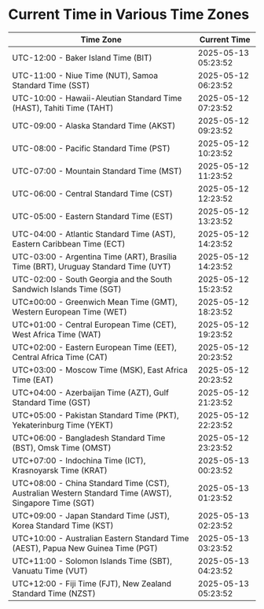 # Current Time in Various Time Zones

| Time Zone | Current Time |
|-----------|--------------|
| UTC-12:00 - Baker Island Time (BIT) | 2025-05-13 05:23:52 |
| UTC-11:00 - Niue Time (NUT), Samoa Standard Time (SST) | 2025-05-12 06:23:52 |
| UTC-10:00 - Hawaii-Aleutian Standard Time (HAST), Tahiti Time (TAHT) | 2025-05-12 07:23:52 |
| UTC-09:00 - Alaska Standard Time (AKST) | 2025-05-12 09:23:52 |
| UTC-08:00 - Pacific Standard Time (PST) | 2025-05-12 10:23:52 |
| UTC-07:00 - Mountain Standard Time (MST) | 2025-05-12 11:23:52 |
| UTC-06:00 - Central Standard Time (CST) | 2025-05-12 12:23:52 |
| UTC-05:00 - Eastern Standard Time (EST) | 2025-05-12 13:23:52 |
| UTC-04:00 - Atlantic Standard Time (AST), Eastern Caribbean Time (ECT) | 2025-05-12 14:23:52 |
| UTC-03:00 - Argentina Time (ART), Brasília Time (BRT), Uruguay Standard Time (UYT) | 2025-05-12 14:23:52 |
| UTC-02:00 - South Georgia and the South Sandwich Islands Time (SGT) | 2025-05-12 15:23:52 |
| UTC±00:00 - Greenwich Mean Time (GMT), Western European Time (WET) | 2025-05-12 18:23:52 |
| UTC+01:00 - Central European Time (CET), West Africa Time (WAT) | 2025-05-12 19:23:52 |
| UTC+02:00 - Eastern European Time (EET), Central Africa Time (CAT) | 2025-05-12 20:23:52 |
| UTC+03:00 - Moscow Time (MSK), East Africa Time (EAT) | 2025-05-12 20:23:52 |
| UTC+04:00 - Azerbaijan Time (AZT), Gulf Standard Time (GST) | 2025-05-12 21:23:52 |
| UTC+05:00 - Pakistan Standard Time (PKT), Yekaterinburg Time (YEKT) | 2025-05-12 22:23:52 |
| UTC+06:00 - Bangladesh Standard Time (BST), Omsk Time (OMST) | 2025-05-12 23:23:52 |
| UTC+07:00 - Indochina Time (ICT), Krasnoyarsk Time (KRAT) | 2025-05-13 00:23:52 |
| UTC+08:00 - China Standard Time (CST), Australian Western Standard Time (AWST), Singapore Time (SGT) | 2025-05-13 01:23:52 |
| UTC+09:00 - Japan Standard Time (JST), Korea Standard Time (KST) | 2025-05-13 02:23:52 |
| UTC+10:00 - Australian Eastern Standard Time (AEST), Papua New Guinea Time (PGT) | 2025-05-13 03:23:52 |
| UTC+11:00 - Solomon Islands Time (SBT), Vanuatu Time (VUT) | 2025-05-13 04:23:52 |
| UTC+12:00 - Fiji Time (FJT), New Zealand Standard Time (NZST) | 2025-05-13 05:23:52 |

